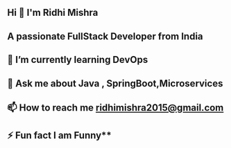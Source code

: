 ## Hi 👋 I'm Ridhi Mishra
## A passionate FullStack Developer from India

## 🌱 I’m currently learning DevOps

## 💬 Ask me about Java , SpringBoot,Microservices

## 📫 How to reach me ridhimishra2015@gmail.com

## ⚡ Fun fact I am Funny**

<!--
**Ridhi1997/Ridhi1997** is a ✨ _special_ ✨ repository because its `README.md` (this file) appears on your GitHub profile.

Here are some ideas to get you started:

- 🔭 I’m currently working on ...
- 🌱 I’m currently learning ...
- 👯 I’m looking to collaborate on ...
- 🤔 I’m looking for help with ...
- 💬 Ask me about ... JAVA,Springboot,Microservices
- 📫 How to reach me:ridhimishra2015@gmail.com
- 😄 Pronouns: ...
- ⚡ Fun fact: ...
-->
